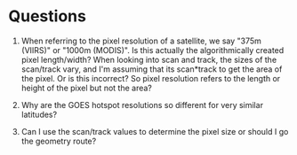 # Questions

1. When referring to the pixel resolution of a satellite, we say "375m (VIIRS)" or "1000m (MODIS)". Is this actually
the algorithmically created pixel length/width? When looking into scan and track, the sizes of the scan/track vary,
and I'm assuming that its scan*track to get the area of the pixel. Or is this incorrect? So pixel resolution refers to 
the length or height of the pixel but not the area? 

2. Why are the GOES hotspot resolutions so different for very similar latitudes? 

3. Can I use the scan/track values to determine the pixel size or should I go the geometry route? 
